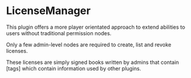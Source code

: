 # LicenseManager

This plugin offers a more player orientated approach to extend abilities to users without traditional permission nodes.
 
Only a few admin-level nodes are required to create, list and revoke licenses.

These licenses are simply signed books written by admins that contain [tags] which contain information used by other plugins.
